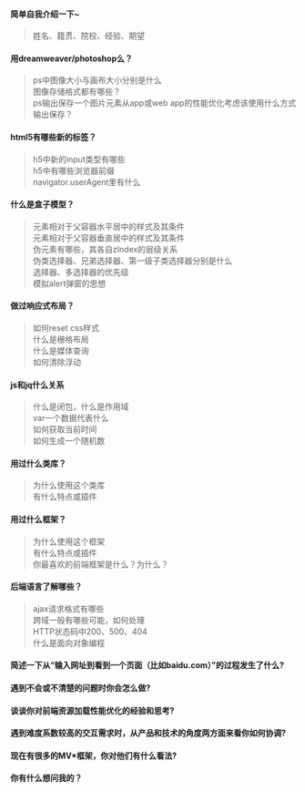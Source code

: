 #### 简单自我介绍一下~ ####
>姓名、籍贯、院校、经验、期望<br>

#### 用dreamweaver/photoshop么？ ####
>ps中图像大小与画布大小分别是什么<br>
>图像存储格式都有哪些？<br>
>ps输出保存一个图片元素从app或web app的性能优化考虑该使用什么方式输出保存？<br>

#### html5有哪些新的标签？ ####
>h5中新的input类型有哪些<br>
>h5中有哪些浏览器前缀<br>
>navigator.userAgent里有什么<br>

#### 什么是盒子模型？ ####
>元素相对于父容器水平居中的样式及其条件<br>
>元素相对于父容器垂直居中的样式及其条件<br>
>伪元素有哪些，其各自zIndex的层级关系<br>
>伪类选择器、兄弟选择器、第一级子类选择器分别是什么<br>
>选择器、多选择器的优先级<br>
>模拟alert弹窗的思想<br>

#### 做过响应式布局？ ####
>如何reset css样式<br>
>什么是栅格布局<br>
>什么是媒体查询<br>
>如何清除浮动<br>

#### js和jq什么关系 ####
>什么是闭包，什么是作用域<br>
>var一个数据代表什么<br>
>如何获取当前时间<br>
>如何生成一个随机数<br>

#### 用过什么类库？ ####
>为什么使用这个类库<br>
>有什么特点或插件<br>

#### 用过什么框架？ ####
>为什么使用这个框架<br>
>有什么特点或插件<br>
>你最喜欢的前端框架是什么？为什么？<br>

#### 后端语言了解哪些？ ####
>ajax请求格式有哪些<br>
>跨域一般有哪些可能，如何处理<br>
>HTTP状态码中200、500、404<br>
>什么是面向对象编程<br>

#### 简述一下从“输入网址到看到一个页面（比如baidu.com）”的过程发生了什么? ####
#### 遇到不会或不清楚的问题时你会怎么做? ####
####  谈谈你对前端资源加载性能优化的经验和思考? ####
####  遇到难度系数较高的交互需求时，从产品和技术的角度两方面来看你如何协调? ####
####  现在有很多的MV*框架，你对他们有什么看法? ####

#### 你有什么想问我的？ ####
